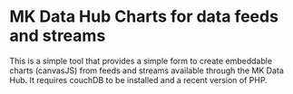# MK Data Hub Charts for data feeds and streams

This is a simple tool that provides a simple form to create embeddable charts (canvasJS) from feeds and streams available through the MK Data Hub. It requires couchDB to be installed and a recent version of PHP.

